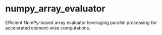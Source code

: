 # numpy_array_evaluator
Efficient NumPy-based array evaluator leveraging parallel processing for accelerated element-wise computations.
